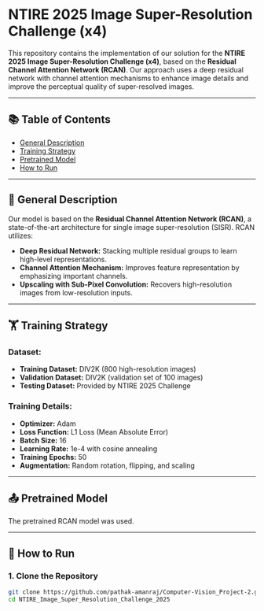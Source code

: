 # NTIRE 2025 Image Super-Resolution Challenge (x4)

This repository contains the implementation of our solution for the **NTIRE 2025 Image Super-Resolution Challenge (x4)**, based on the **Residual Channel Attention Network (RCAN)**. Our approach uses a deep residual network with channel attention mechanisms to enhance image details and improve the perceptual quality of super-resolved images.

---

## 📚 **Table of Contents**

- [General Description](#general-description)
- [Training Strategy](#training-strategy)
- [Pretrained Model](#pretrained-model)
- [How to Run](#how-to-run)
---

## 📖 **General Description**

Our model is based on the **Residual Channel Attention Network (RCAN)**, a state-of-the-art architecture for single image super-resolution (SISR). RCAN utilizes:

- **Deep Residual Network:** Stacking multiple residual groups to learn high-level representations.
- **Channel Attention Mechanism:** Improves feature representation by emphasizing important channels.
- **Upscaling with Sub-Pixel Convolution:** Recovers high-resolution images from low-resolution inputs.

---

## 🏋️ **Training Strategy**

### Dataset:
- **Training Dataset:** DIV2K (800 high-resolution images)
- **Validation Dataset:** DIV2K (validation set of 100 images)
- **Testing Dataset:** Provided by NTIRE 2025 Challenge

### Training Details:
- **Optimizer:** Adam
- **Loss Function:** L1 Loss (Mean Absolute Error)
- **Batch Size:** 16
- **Learning Rate:** 1e-4 with cosine annealing
- **Training Epochs:** 50
- **Augmentation:** Random rotation, flipping, and scaling

---

## 📤 **Pretrained Model**

The pretrained RCAN model was used.

---

## 🚀 **How to Run**

### 1. **Clone the Repository**
```bash
git clone https://github.com/pathak-amanraj/Computer-Vision_Project-2.git
cd NTIRE_Image_Super_Resolution_Challenge_2025

